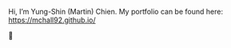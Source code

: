 Hi, I’m Yung-Shin (Martin) Chien.
My portfolio can be found here:
https://mchall92.github.io/

🌈
<!---
mchall92/mchall92 is a ✨ special ✨ repository because its `README.md` (this file) appears on your GitHub profile.
You can click the Preview link to take a look at your changes.
--->

